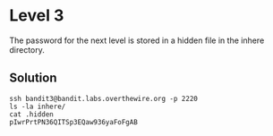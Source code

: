 # Level 3

The password for the next level is stored in a hidden file in the inhere directory.

## Solution

```console
ssh bandit3@bandit.labs.overthewire.org -p 2220
ls -la inhere/
cat .hidden
pIwrPrtPN36QITSp3EQaw936yaFoFgAB
```
